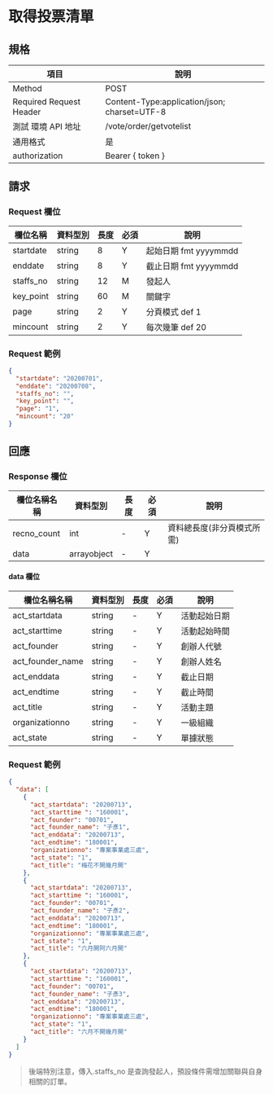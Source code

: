 # 取得投票清單

## 規格

| 項目                    | 說明                                         |
| ----------------------- | -------------------------------------------- |
| Method                  | POST                                         |
| Required Request Header | Content-Type:application/json; charset=UTF-8 |
| 測試 環境 API 地址      | /vote/order/getvotelist                      |
| 通用格式                | 是                                           |
| authorization           | Bearer { token }                             |

## 請求

### Request 欄位

| 欄位名稱  | 資料型別 | 長度 | 必須 | 說明                  |
| --------- | -------- | ---- | ---- | --------------------- |
| startdate | string   | 8    | Y    | 起始日期 fmt yyyymmdd |
| enddate   | string   | 8    | Y    | 截止日期 fmt yyyymmdd |
| staffs_no | string   | 12   | M    | 發起人                |
| key_point | string   | 60   | M    | 關鍵字                |
| page      | string   | 2    | Y    | 分頁模式 def 1        |
| mincount  | string   | 2    | Y    | 每次幾筆 def 20       |

### Request 範例

```json
{
  "startdate": "20200701",
  "enddate": "20200708",
  "staffs_no": "",
  "key_point": "",
  "page": "1",
  "mincount": "20"
}
```

## 回應

### Response 欄位

| 欄位名稱名稱 | 資料型別    | 長度 | 必須 | 說明                       |
| ------------ | ----------- | ---- | ---- | -------------------------- |
| recno_count  | int         | -    | Y    | 資料總長度(非分頁模式所需) |
| data         | arrayobject | -    | Y    |                            |

#### data 欄位

| 欄位名稱名稱     | 資料型別 | 長度 | 必須 | 說明         |
| ---------------- | -------- | ---- | ---- | ------------ |
| act_startdata    | string   | -    | Y    | 活動起始日期 |
| act_starttime    | string   | -    | Y    | 活動起始時間 |
| act_founder      | string   | -    | Y    | 創辦人代號   |
| act_founder_name | string   | -    | Y    | 創辦人姓名   |
| act_enddata      | string   | -    | Y    | 截止日期     |
| act_endtime      | string   | -    | Y    | 截止時間     |
| act_title        | string   | -    | Y    | 活動主題     |
| organizationno   | string   | -    | Y    | 一級組織     |
| act_state        | string   | -    | Y    | 單據狀態     |

### Request 範例

```json
{
  "data": [
    {
      "act_startdata": "20200713",
      "act_starttime ": "160001",
      "act_founder": "00701",
      "act_founder_name": "子彥1",
      "act_enddata": "20200713",
      "act_endtime": "180001",
      "organizationno": "專案事業處三處",
      "act_state": "1",
      "act_title": "梅花不開幾月開"
    },
    {
      "act_startdata": "20200713",
      "act_starttime ": "160001",
      "act_founder": "00701",
      "act_founder_name": "子彥2",
      "act_enddata": "20200713",
      "act_endtime": "180001",
      "organizationno": "專案事業處三處",
      "act_state": "1",
      "act_title": "六月開阿六月開"
    },
    {
      "act_startdata": "20200713",
      "act_starttime ": "160001",
      "act_founder": "00701",
      "act_founder_name": "子彥3",
      "act_enddata": "20200713",
      "act_endtime": "180001",
      "organizationno": "專案事業處三處",
      "act_state": "1",
      "act_title": "六月不開幾月開"
    }
  ]
}
```

> 後端特別注意，傳入.staffs_no 是查詢發起人，預設條件需增加關聯與自身相關的訂單。
